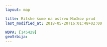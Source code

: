 ```yaml
---
layout: map

title: Ritske šume na ostrvu Mačkov prud
last_modified_at: 2018-05-20T16:01:48+02:00

WDPA: [145429]
geoSrbija:
---
```

